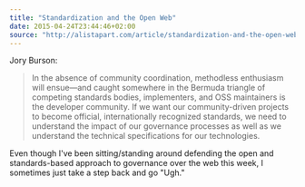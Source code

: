 ```yaml
---
title: "Standardization and the Open Web"
date: 2015-04-24T23:44:46+02:00
source: "http://alistapart.com/article/standardization-and-the-open-web"
---
```


Jory Burson:

> In the absence of community coordination, methodless enthusiasm will ensue—and caught somewhere in the Bermuda triangle of competing standards bodies, implementers, and OSS maintainers is the developer community. If we want our community-driven projects to become official, internationally recognized standards, we need to understand the impact of our governance processes as well as we understand the technical specifications for our technologies.

Even though I've been sitting/standing around defending the open and standards-based approach to governance over the web this week, I sometimes just take a step back and go "Ugh."

